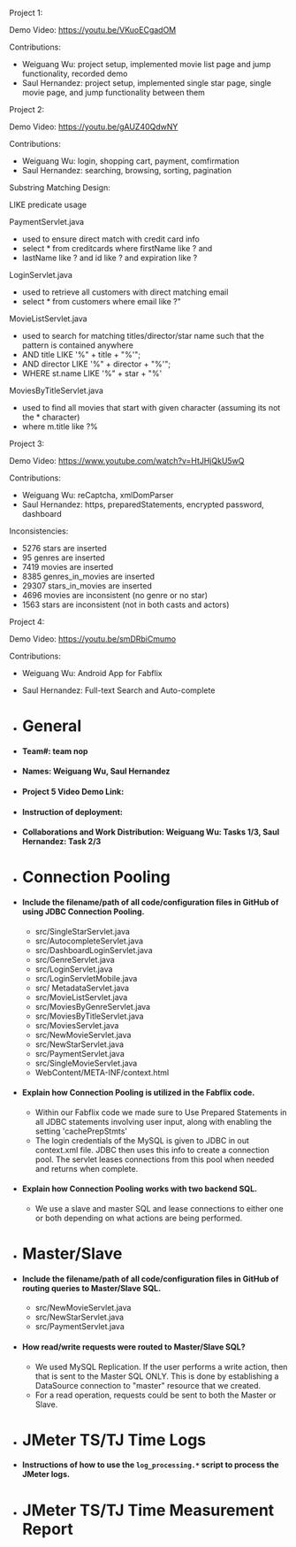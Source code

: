 Project 1:

Demo Video: https://youtu.be/VKuoECgadOM

Contributions:
- Weiguang Wu: project setup, implemented movie list page and jump functionality, recorded demo
- Saul Hernandez: project setup, implemented single star page, single movie page, and jump functionality between them

Project 2:

Demo Video: https://youtu.be/gAUZ40QdwNY

Contributions:
- Weiguang Wu: login, shopping cart, payment, comfirmation
- Saul Hernandez: searching, browsing, sorting, pagination

Substring Matching Design:

LIKE predicate usage

PaymentServlet.java
- used to ensure direct match with credit card info
- select * from creditcards where firstName like ? and 
- lastName like ? and id like ? and expiration like ?

LoginServlet.java
- used to retrieve all customers with direct matching email
- select * from customers where email like ?"

MovieListServlet.java
- used to search for matching titles/director/star name
 such that the pattern is contained anywhere
- AND title LIKE '%" + title + "%'";
- AND director LIKE '%" + director + "%'";
- WHERE st.name LIKE '%" + star + "%'

MoviesByTitleServlet.java
- used to find all movies that start with given character
(assuming its not the * character)
- where m.title like ?%

Project 3:

Demo Video: https://www.youtube.com/watch?v=HtJHjQkU5wQ

Contributions:
- Weiguang Wu: reCaptcha, xmlDomParser
- Saul Hernandez: https, preparedStatements, encrypted password, dashboard

Inconsistencies:
- 5276 stars are inserted
- 95 genres are inserted
- 7419 movies are inserted
- 8385 genres_in_movies are inserted
- 29307 stars_in_movies are inserted
- 4696 movies are inconsistent (no genre or no star)
- 1563 stars are inconsistent (not in both casts and actors)

Project 4:

Demo Video: https://youtu.be/smDRbiCmumo

Contributions:
- Weiguang Wu: Android App for Fabflix
- Saul Hernandez: Full-text Search and Auto-complete

- # General
 - #### Team#: team nop

 - #### Names: Weiguang Wu, Saul Hernandez

 - #### Project 5 Video Demo Link:

 - #### Instruction of deployment: 

 - #### Collaborations and Work Distribution: Weiguang Wu: Tasks 1/3, Saul Hernandez: Task 2/3


- # Connection Pooling
 - #### Include the filename/path of all code/configuration files in GitHub of using JDBC Connection Pooling.
   - src/SingleStarServlet.java
   - src/AutocompleteServlet.java
   - src/DashboardLoginServlet.java
   - src/GenreServlet.java
   - src/LoginServlet.java
   - src/LoginServletMobile.java
   - src/ MetadataServlet.java
   - src/MovieListServlet.java
   - src/MoviesByGenreServlet.java
   - src/MoviesByTitleServlet.java
   - src/MoviesServlet.java
   - src/NewMovieServlet.java
   - src/NewStarServlet.java
   - src/PaymentServlet.java
   - src/SingleMovieServlet.java
   - WebContent/META-INF/context.html
 - #### Explain how Connection Pooling is utilized in the Fabflix code.
   - Within our Fabflix code we made sure to Use Prepared Statements in all JDBC statements involving user input, along with enabling the setting 'cachePrepStmts'
   - The login credentials of the MySQL is given to JDBC in out context.xml file. JDBC then uses this info to create a connection pool. The servlet leases connections from this pool when needed and returns when complete.
 - #### Explain how Connection Pooling works with two backend SQL.
   - We use a slave and master SQL and lease connections to either one or both depending on what actions are being performed.

- # Master/Slave
 - #### Include the filename/path of all code/configuration files in GitHub of routing queries to Master/Slave SQL.
   - src/NewMovieServlet.java
    - src/NewStarServlet.java
    - src/PaymentServlet.java
 - #### How read/write requests were routed to Master/Slave SQL?
   - We used MySQL Replication. If the user performs a write action, then that is sent to the Master SQL ONLY. This is done by establishing a DataSource connection to "master" resource that we created. 
   - For a read operation, requests could be sent to both the Master or Slave. 

- # JMeter TS/TJ Time Logs
 - #### Instructions of how to use the `log_processing.*` script to process the JMeter logs.


- # JMeter TS/TJ Time Measurement Report